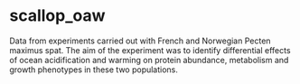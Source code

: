 # scallop_oaw
Data from experiments carried out with French and Norwegian Pecten maximus spat. The aim of the experiment was to identify differential effects of ocean acidification and warming on protein abundance, metabolism and growth phenotypes in these two populations. 
